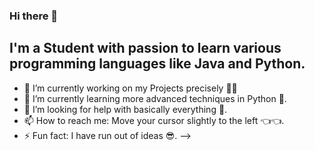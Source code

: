 ### Hi there 👋

## I'm a Student with passion to learn various programming languages like Java and Python.

- 🔭 I’m currently working on my Projects precisely 🔎🧐
- 🌱 I’m currently learning more advanced techniques in Python 🐍.
- 🤔 I’m looking for help with basically everything 🤗.
- 📫 How to reach me: Move your cursor slightly to the left 👈👈.
- ⚡ Fun fact: I have run out of ideas 😎.
-->
